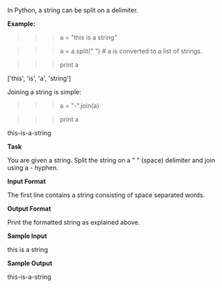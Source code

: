 In Python, a string can be split on a delimiter.

**Example:**

>>> a = "this is a string"

>>> a = a.split(" ") # a is converted to a list of strings. 

>>> print a

['this', 'is', 'a', 'string']

Joining a string is simple:

>>> a = "-".join(a)

>>> print a

this-is-a-string 

**Task**

You are given a string. Split the string on a " " (space) delimiter and join using a - hyphen.

**Input Format**

The first line contains a string consisting of space separated words.

**Output Format**

Print the formatted string as explained above.

**Sample Input**

this is a string
   
**Sample Output**

this-is-a-string